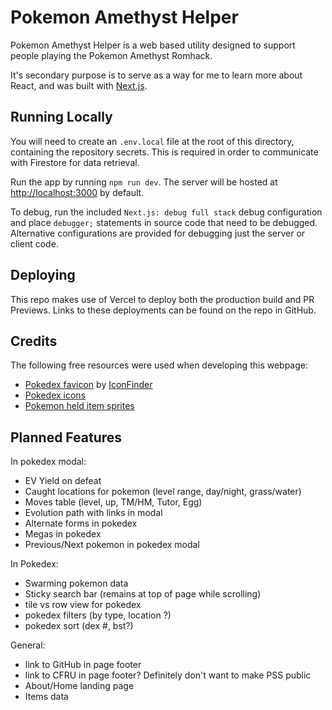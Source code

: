 # Pokemon Amethyst Helper

Pokemon Amethyst Helper is a web based utility designed to support people playing the Pokemon Amethyst Romhack.

It's secondary purpose is to serve as a way for me to learn more about React, and was built with [Next.js](https://nextjs.org).

## Running Locally

You will need to create an `.env.local` file at the root of this directory, containing the repository secrets. This is required in order to communicate with Firestore for data retrieval.

Run the app by running `npm run dev`. The server will be hosted at [http://localhost:3000](http://localhost:3000) by default.

To debug, run the included `Next.js: debug full stack` debug configuration and place `debugger;` statements in source code that need to be debugged. Alternative configurations are provided for debugging just the server or client code.

## Deploying

This repo makes use of Vercel to deploy both the production build and PR Previews. Links to these deployments can be found on the repo in GitHub.

## Credits

The following free resources were used when developing this webpage:

- [Pokedex favicon](https://www.iconfinder.com/icons/3151571/pokedex_video_game_icon) by [IconFinder](https://www.iconfinder.com/)
- [Pokedex icons](https://projectpokemon.org/home/docs/spriteindex_148/switch-sv-style-sprites-for-home-r153/)
- [Pokemon held item sprites](https://github.com/msikma/pokesprite)

## Planned Features

In pokedex modal:

- EV Yield on defeat
- Caught locations for pokemon (level range, day/night, grass/water)
- Moves table (level, up, TM/HM, Tutor, Egg)
- Evolution path with links in modal
- Alternate forms in pokedex
- Megas in pokedex
- Previous/Next pokemon in pokedex modal

In Pokedex:

- Swarming pokemon data
- Sticky search bar (remains at top of page while scrolling)
- tile vs row view for pokedex
- pokedex filters (by type, location ?)
- pokedex sort (dex #, bst?)

General:

- link to GitHub in page footer
- link to CFRU in page footer? Definitely don't want to make PSS public
- About/Home landing page
- Items data
